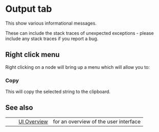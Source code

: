 # Output tab #

This show various informational messages.

These can include the stack traces of unexpected exceptions - please include any stack traces if you report a bug.

## Right click menu ##

Right clicking on a node will bring up a menu which will allow you to:

### Copy ###

This will copy the selected string to the clipboard.

## See also ##

<table> 
 <tbody>
  <tr>
   <td>&nbsp;&nbsp;&nbsp;&nbsp;</td>
   <td> <a href="HelpUiOverview" rel="nofollow">UI Overview</a></td>
   <td>for an overview of the user interface</td>
  </tr> 
 </tbody>
</table>